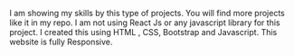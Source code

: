 I am showing my skills by this type of projects. You will find more projects like it in my repo.
I am not using React Js or any javascript library for this project. I created this using HTML , CSS, Bootstrap and Javascript.
This website is fully Responsive.
